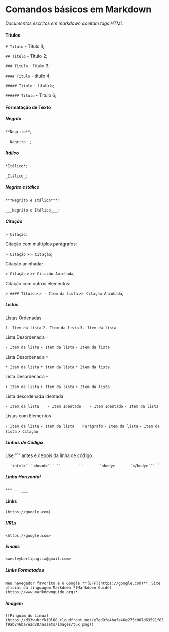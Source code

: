 # Comandos básicos em Markdown

*Documentos escritos em markdown aceitam tags HTML*

#### Titulos

`# Titulo` - Titulo 1;

`## Titulo` - Titulo 2;

`### Titulo` - Titulo 3;

`#### Titulo` - titulo 4;

`##### Titulo` - Titulo 5;

`###### Titulo` - Titulo 6;

#### Formatação de Texto

##### Negrito
`**Negrito**`;

`__Negrito__`;

##### Itálico
`*Itálico*`;

`_Itálico_`;

##### Negrito e Itálico
`***Negrito e Itálico***`;

`___Negrito e Itálico___`;

##### Citação
`> Citação`;

Citação com multiplos parágrafos:

`> Citação`
`>`
`> Citação`;

Citação aninhada:

`> Citação`
`>`
`>> Citação Aninhada`;

Citação com outros elementos:

`> #### Título`
`>`
`> - Item da lista`
`>> Citação Aninhada`;

##### Listas

Listas Ordenadas

`1. Item da lista`
`2. Item da lista`
`3. Item da lista`

Lista Desordenada `-`

`- Item da lista`
`- Item da lista`
`- Item da lista`

Lista Desordenada `*`

`* Item da lista`
`* Item da lista`
`* Item da lista`

Lista Desordenada `+`

`+ Item da lista`
`+ Item da lista`
`+ Item da lista`

Lista desordenada identada

`- Item da lista`
`   - Item Identado`
`   - Item Identado`
`- Item da lista`

Listas com  Elementos

`- Item da lista`
`- Item da lista`
`   Parágrafo`
`- Item da lista`
`- Item da lista`
`> Citação`

##### Linhas de Código

Use "`" antes e depois da linha de código

``   `<html>```
``       `<head>```
``       `</head>```
``       `<body>```
``       `</body>```
``   `</html>```

##### Linha Horizontal
`***` 
`---`
`___`

#### Links
`(https://google.com)`

##### URLs
`<https://google.com>`

##### Emails
`<wesleybertipaglia@gmail.com>`

##### Links Formatados
`Meu navegador favorito é o Google **[EFF](https://google.com)**.`
`Site oficial da linguagem Markdown *[Markdown Guide](https://www.markdownguide.org)*.`

##### Imagem
`![Pinguim do Linux] (https://d33wubrfki0l68.cloudfront.net/e7ed9fe4bafe46e275c807d63591f85f9ab246ba/e2d28/assets/images/tux.png))`


